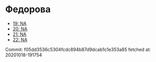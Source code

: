 # Федорова
- [19: NA](19.md)
- [20: NA](20.md)
- [21: NA](21.md)
- [22: NA](22.md)

Commit: f05dd3536c5304fcdc894b87d9dcab1c1e353a85
 fetched at: 20201018-191754
